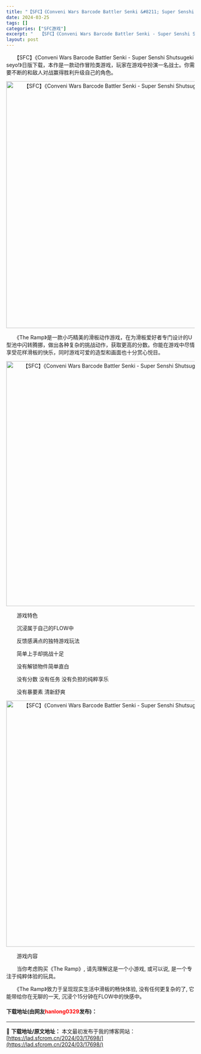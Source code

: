 ```yaml
---
title: "【SFC】《Conveni Wars Barcode Battler Senki &#8211; Super Senshi Shutsugeki seyo!》日版下载"
date: 2024-03-25
tags: []
categories: ["SFC游戏"]
excerpt: "　　【SFC】《Conveni Wars Barcode Battler Senki - Super Senshi Shutsugeki seyo!》日版下载，本作是一款动作冒险类游戏，玩家在游戏中扮演一名战士。你需要不断的和敌人对战赢得胜利升级自己的角色。 　　《The Ramp》是一款小巧精美的&hellip;"
layout: post
---
```


 <p>　　【SFC】《Conveni Wars Barcode Battler Senki - Super Senshi Shutsugeki seyo!》日版下载，本作是一款动作冒险类游戏，玩家在游戏中扮演一名战士。你需要不断的和敌人对战赢得胜利升级自己的角色。</p> <p align="center"><img align="" border="0" src="https://lad.sfcrom.cn/wp-content/uploads/2024/03/20240324_6600b36a07412.png" width="659" alt="【SFC】《Conveni Wars Barcode Battler Senki - Super Senshi Shutsugeki seyo!》日版下载" /></p> <p>　　《The Ramp》是一款小巧精美的滑板动作游戏，在为滑板爱好者专门设计的U型池中闪转腾挪，做出各种复杂的挑战动作，获取更高的分数。你能在游戏中尽情享受花样滑板的快乐，同时游戏可爱的造型和画面也十分赏心悦目。</p> <p align="center"><img align="" border="0" src="https://lad.sfcrom.cn/wp-content/uploads/2024/03/20240324_6600b36b28741.png" width="654" alt="【SFC】《Conveni Wars Barcode Battler Senki - Super Senshi Shutsugeki seyo!》日版下载" /></p> <p>　　游戏特色</p> <p>　　沉浸属于自己的FLOW中</p> <p>　　反馈感满点的独特游戏玩法</p> <p>　　简单上手却挑战十足</p> <p>　　没有解锁物件简单直白</p> <p>　　没有分数 没有任务 没有负担的纯粹享乐</p> <p>　　没有暴要素 清新舒爽</p> <p align="center"><img align="" border="0" src="https://lad.sfcrom.cn/wp-content/uploads/2024/03/20240324_6600b36ca5f64.png" width="657" alt="【SFC】《Conveni Wars Barcode Battler Senki - Super Senshi Shutsugeki seyo!》日版下载" /></p> <p>　　游戏内容</p> <p>　　当你考虑购买《The Ramp》, 请先理解这是一个小游戏, 或可以说, 是一个专注于纯粹体验的玩具。</p> <p>　　《The Ramp》致力于呈现现实生活中滑板的畅快体验, 没有任何更复杂的了, 它能带给你在无聊的一天, 沉浸个15分钟在FLOW中的快感中。</p> <p><h4>下载地址(由网友<font color="red">hanlong0329</font>发布)：</h4></p> 

---
📖 **下载地址/原文地址：** 本文最初发布于我的博客网站：[https://lad.sfcrom.cn/2024/03/17698/](https://lad.sfcrom.cn/2024/03/17698/)
